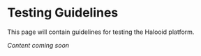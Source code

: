 # Testing Guidelines

This page will contain guidelines for testing the Halooid platform.

*Content coming soon*
